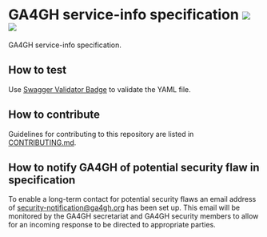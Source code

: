 # GA4GH service-info specification [![](https://travis-ci.org/ga4gh-discovery/service-info.svg?branch=develop)](https://travis-ci.org/ga4gh-discovery/service-info) [![](https://img.shields.io/badge/license-Apache%202-blue.svg)](https://raw.githubusercontent.com/ga4gh-discovery/service-info/develop/LICENSE)

GA4GH service-info specification.

## How to test

Use [Swagger Validator Badge](https://github.com/swagger-api/validator-badge) to validate the YAML file.

## How to contribute

Guidelines for contributing to this repository are listed in [CONTRIBUTING.md](CONTRIBUTING.md).

## How to notify GA4GH of potential security flaw in specification

To enable a long-term contact for potential security flaws an email address of security-notification@ga4gh.org has been set up. This email will be monitored by the GA4GH secretariat and GA4GH security members to allow for an incoming response to be directed to appropriate parties.
